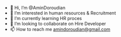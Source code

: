 - 👋 Hi, I’m @AminDoroudian
- 👀 I’m interested in human resources & Recruitment
- 🌱 I’m currently learning HR proces
- 💞️ I’m looking to collaborate on Hire Developer
- 📫 How to reach me amindoroudian@gmail.com

<!---
AminDoroudian/AminDoroudian is a ✨ special ✨ repository because its `README.md` (this file) appears on your GitHub profile.
You can click the Preview link to take a look at your changes.
--->
